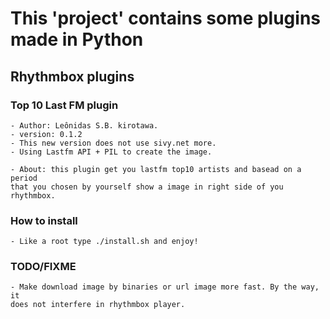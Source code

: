 #  This 'project' contains some plugins made in Python ##

##  Rhythmbox plugins

### Top 10 Last FM plugin

    - Author: Leônidas S.B. kirotawa.
    - version: 0.1.2
    - This new version does not use sivy.net more.
    - Using Lastfm API + PIL to create the image.

    - About: this plugin get you lastfm top10 artists and basead on a period 
    that you chosen by yourself show a image in right side of you rhythmbox.

### How to install #

    - Like a root type ./install.sh and enjoy!

### TODO/FIXME
    
    - Make download image by binaries or url image more fast. By the way, it
    does not interfere in rhythmbox player.

